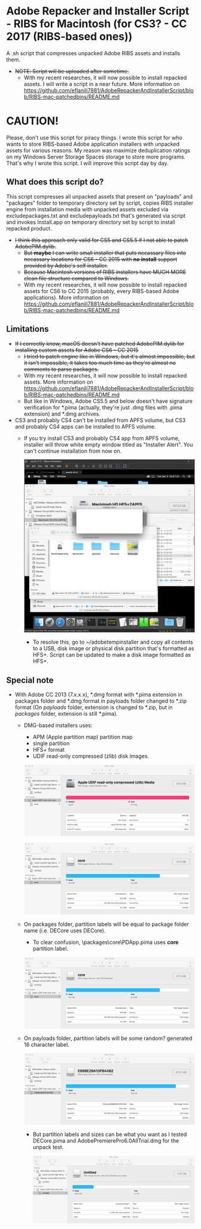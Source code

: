 # Adobe Repacker and Installer Script - RIBS for Macintosh (for CS3? - CC 2017 (RIBS-based ones))
A .sh script that compresses unpacked Adobe RIBS assets and installs them.
- ~~NOTE: Script will be uploaded after sometime.~~
  - With my recent researches, it will now possible to install repacked assets. I will write a script in a near future. More information on https://github.com/eflanili7881/AdobeRepackerAndInstallerScript/blob/RIBS-mac-patchedbins/README.md
# CAUTION!
Please, don't use this script for piracy things. I wrote this script for who wants to store RIBS-based Adobe application installers with unpacked assets for various reasons. My reason was maximize deduplication ratings on my Windows Server Storage Spaces storage to store more programs. That's why I wrote this script. I will improve this script day by day.

## What does this script do?
This script compresses all unpacked assets that present on "payloads" and "packages" folder to temporary directory set by script, copies RIBS installer engine from installation media with unpacked assets excluded via excludepackages.txt and excludepayloads.txt that's generated via script and invokes Install.app on temporary directory set by script to install repacked product.

- ~~I think this approach only valid for CS5 and CS5.5 if I not able to patch AdobePIM.dylib.~~
  - ~~But **maybe** I can write small installer that puts necassary files into necassary locations for CS6 - CC 2015 with **no install** support provided by Adobe's self installer.~~
  - ~~Because Macintosh versions of RIBS installers have MUCH MORE clean file structure compared to Windows.~~
  - With my recent researches, it will now possible to install repacked assets for CS6 to CC 2015 (probably, every RIBS-based Adobe applications). More information on https://github.com/eflanili7881/AdobeRepackerAndInstallerScript/blob/RIBS-mac-patchedbins/README.md

## Limitations
- ~~If I correctly know, macOS doesn't have patched AdobePIM.dylib for installing custom assets for Adobe CS6 - CC 2015~~
  - ~~I tried to patch engine like in Windows, but it's almost impossible, but it isn't impossible, it takes too much time as they're almost no comments to parse packages.~~
  - With my recent researches, it will now possible to install repacked assets. More information on https://github.com/eflanili7881/AdobeRepackerAndInstallerScript/blob/RIBS-mac-patchedbins/README.md
  - But like in Windows, Adobe CS5.5 and below doesn't have signature verification for *.pima (actually, they're just .dmg files with .pima extension) and *.dmg archives.
- CS3 and probably CS4 can't be installed from APFS volume, but CS3 and probably CS4 apps can be installed to APFS volume.
  - If you try install CS3 and probably CS4 app from APFS volume, installer will throw white empty window titled as "Installer Alert". You can't continue installation from now on.
 
    ![image](./pictures/392084739-8acb7210-8847-436b-9e88-20e6184e5dfb.png)

    - To resolve this, go to ~/adobetempinstaller and copy all contents to a USB, disk image or physical disk partition that's formatted as HFS+. Script can be updated to make a disk image formatted as HFS+.
## Special note
- With Adobe CC 2013 (7.x.x.x), *.dmg format with *.pima extension in packages folder and *.dmg format in payloads folder changed to *.zip format (On *payloads* folder, extension is changed to *.zip, but in *packages* folder, extension is still *.pima).
  - DMG-based installers uses:
    - APM (Apple partition map) partition map
    - single partition
    - HFS+ format
    - UDIF read-only compressed (zlib) disk images.
  
    ![image](./pictures/385924591-4371811e-0cf9-4f91-b454-110e71412736.png)

    ![image](./pictures/385922113-2787a77f-5d57-4507-84cf-6d74497eb0c4.png)
  - On packages folder, partition labels will be equal to package folder name (i.e. DECore uses DECore).
    - To clear confusion, \packages\core\PDApp.pima uses **core** partition label.

    ![image](./pictures/385922113-2787a77f-5d57-4507-84cf-6d74497eb0c4.png)
  - On payloads folder, partition labels will be some random? generated 16 character label.

    ![image](./pictures/385922553-2756cf10-3dba-4592-a33c-268dd5d5541b.png)
    - But partition labels and sizes can be what you want as I tested DECore.pima and AdobePremierePro6.0AllTrial.dmg for the unpack test.

      ![image](./pictures/385924245-ad538934-5426-4bda-b9c1-01fd15feefa6.png)
